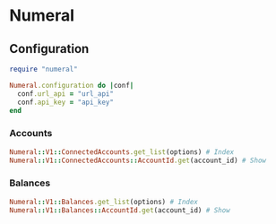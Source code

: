 # Numeral

## Configuration
```rb
require "numeral"

Numeral.configuration do |conf|
  conf.url_api = "url_api"
  conf.api_key = "api_key"
end
```

### Accounts
```rb
Numeral::V1::ConnectedAccounts.get_list(options) # Index
Numeral::V1::ConnectedAccounts::AccountId.get(account_id) # Show
```
### Balances
```rb
Numeral::V1::Balances.get_list(options) # Index
Numeral::V1::Balances::AccountId.get(account_id) # Show
```

